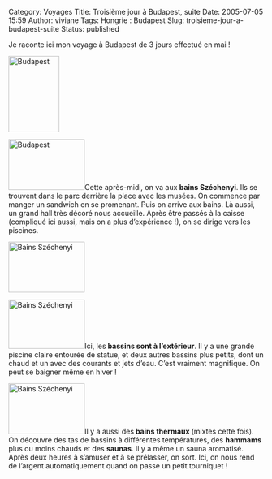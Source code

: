 Category: Voyages
Title: Troisième jour à Budapest, suite
Date: 2005-07-05 15:59
Author: viviane
Tags: Hongrie : Budapest
Slug: troisieme-jour-a-budapest-suite
Status: published

Je raconte ici mon voyage à Budapest de 3 jours effectué en mai !

<img class="aligncenter size-full wp-image-885" title="Budapest" src="http://www.viviane-voyages.com/wp-content/uploads/2005/07/112.jpg" alt="Budapest" width="100" height="150" />

<img class="alignleft size-full wp-image-886" title="Budapest" src="http://www.viviane-voyages.com/wp-content/uploads/2005/07/29.jpg" alt="Budapest" width="150" height="100" />Cette après-midi, on va aux <strong>bains Széchenyi</strong>. Ils se trouvent dans le parc derrière la place avec les musées. On commence par manger un sandwich en se promenant. Puis on arrive aux bains. Là aussi, un grand hall très décoré nous accueille. Après être passés à la caisse (compliqué ici aussi, mais on a plus d’expérience !), on se dirige vers les piscines.

<img class="aligncenter size-full wp-image-887" title="Bains Széchenyi" src="http://www.viviane-voyages.com/wp-content/uploads/2005/07/37.jpg" alt="Bains Széchenyi" width="150" height="100" />

<img class="alignleft size-full wp-image-888" title="Bains Széchenyi" src="http://www.viviane-voyages.com/wp-content/uploads/2005/07/44.jpg" alt="Bains Széchenyi" width="150" height="97" />Ici, les<strong> bassins sont à l’extérieur</strong>. Il y a une grande piscine claire entourée de statue, et deux autres bassins plus petits, dont un chaud et un avec des courants et jets d’eau. C’est vraiment magnifique. On peut se baigner même en hiver !

<img class="alignleft size-full wp-image-889" title="Bains Széchenyi" src="http://www.viviane-voyages.com/wp-content/uploads/2005/07/54.jpg" alt="Bains Széchenyi" width="150" height="100" />Il y a aussi des<strong> bains thermaux </strong>(mixtes cette fois). On découvre des tas de bassins à différentes températures, des <strong>hammams</strong> plus ou moins chauds et des <strong>saunas</strong>. Il y a même un sauna aromatisé. Après deux heures à s’amuser et à se prélasser, on sort. Ici, on nous rend de l’argent automatiquement quand on passe un petit tourniquet !